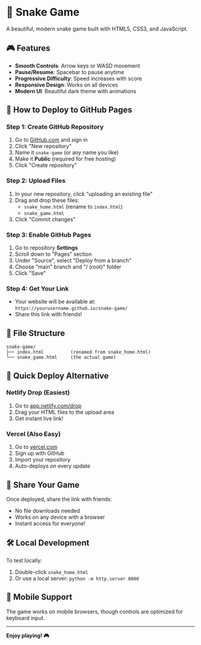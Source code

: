 # 🐍 Snake Game

A beautiful, modern snake game built with HTML5, CSS3, and JavaScript.

## 🎮 Features

- **Smooth Controls**: Arrow keys or WASD movement
- **Pause/Resume**: Spacebar to pause anytime
- **Progressive Difficulty**: Speed increases with score
- **Responsive Design**: Works on all devices
- **Modern UI**: Beautiful dark theme with animations

## 🚀 How to Deploy to GitHub Pages

### Step 1: Create GitHub Repository
1. Go to [GitHub.com](https://github.com) and sign in
2. Click "New repository"
3. Name it `snake-game` (or any name you like)
4. Make it **Public** (required for free hosting)
5. Click "Create repository"

### Step 2: Upload Files
1. In your new repository, click "uploading an existing file"
2. Drag and drop these files:
   - `snake_home.html` (rename to `index.html`)
   - `snake_game.html`
3. Click "Commit changes"

### Step 3: Enable GitHub Pages
1. Go to repository **Settings**
2. Scroll down to "Pages" section
3. Under "Source", select "Deploy from a branch"
4. Choose "main" branch and "/ (root)" folder
5. Click "Save"

### Step 4: Get Your Link
- Your website will be available at: `https://yourusername.github.io/snake-game/`
- Share this link with friends!

## 📁 File Structure
```
snake-game/
├── index.html          (renamed from snake_home.html)
└── snake_game.html     (the actual game)
```

## 🎯 Quick Deploy Alternative

### Netlify Drop (Easiest)
1. Go to [app.netlify.com/drop](https://app.netlify.com/drop)
2. Drag your HTML files to the upload area
3. Get instant live link!

### Vercel (Also Easy)
1. Go to [vercel.com](https://vercel.com)
2. Sign up with GitHub
3. Import your repository
4. Auto-deploys on every update

## 🔗 Share Your Game

Once deployed, share the link with friends:
- No file downloads needed
- Works on any device with a browser
- Instant access for everyone!

## 🛠️ Local Development

To test locally:
1. Double-click `snake_home.html`
2. Or use a local server: `python -m http.server 8000`

## 📱 Mobile Support

The game works on mobile browsers, though controls are optimized for keyboard input.

---

**Enjoy playing! 🎮** 
